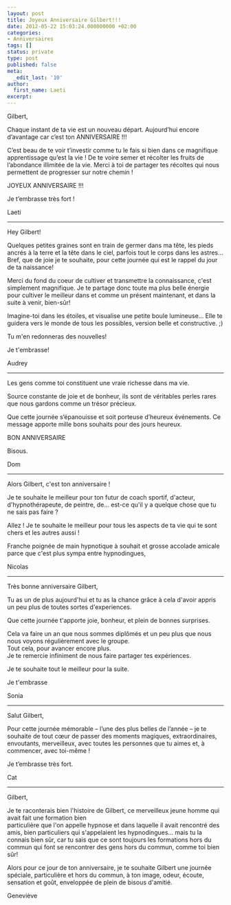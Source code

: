 ```yaml
---
layout: post
title: Joyeux Anniversaire Gilbert!!!
date: 2012-05-22 15:03:24.000000000 +02:00
categories:
- Anniversaires
tags: []
status: private
type: post
published: false
meta:
  _edit_last: '10'
author:
  first_name: Laeti
excerpt:
---
```

<p>Gilbert,</p>
<p>Chaque instant de ta vie est un nouveau départ. Aujourd’hui encore d’avantage car c’est ton ANNIVERSAIRE !!!</p>
<p>C’est beau de te voir t’investir comme tu le fais si bien dans ce magnifique apprentissage qu’est la vie ! De te voire semer et récolter les fruits de l’abondance illimitée de la vie. Merci à toi de partager tes récoltes qui nous permettent de progresser sur notre chemin !  </p>
<p>JOYEUX ANNIVERSAIRE !!!</p>
<p>Je t’embrasse très fort !</p>
<p>Laeti</p>
<hr />
<p>Hey Gilbert!</p>
<p>Quelques petites graines sont en train de germer dans ma tête, les pieds ancrés à la terre et la tête dans le ciel, parfois tout le corps dans les astres... Bref, que de joie je te souhaite, pour cette journée qui est le rappel du jour de ta naissance!</p>
<p>Merci du fond du coeur de cultiver et transmettre la connaissance, c'est simplement magnifique. Je te partage donc toute ma plus belle énergie pour cultiver le meilleur dans et comme un présent maintenant, et dans la suite à venir, bien-sûr!</p>
<p>Imagine-toi dans les étoiles, et visualise une petite boule lumineuse... Elle te guidera vers le monde de tous les possibles, version belle et constructive. ;)</p>
<p>Tu m'en redonneras des nouvelles!</p>
<p>Je t'embrasse!</p>
<p>Audrey</p>
<hr />
<p>Les gens comme toi constituent une vraie richesse dans ma vie.</p>
<p>Source constante de joie et de bonheur, ils sont de véritables perles rares que nous gardons comme un trésor précieux. </p>
<p>Que cette journée s’épanouisse et soit porteuse d’heureux événements. Ce message apporte mille bons souhaits pour des jours heureux.</p>
<p>BON ANNIVERSAIRE</p>
<p>Bisous.</p>
<p>Dom </p>
<hr />
<p>Alors Gilbert, c'est ton anniversaire !</p>
<p>Je te souhaite le meilleur pour ton futur de coach sportif, d'acteur, d'hypnothérapeute, de peintre, de... est-ce qu'il y a quelque chose que tu ne sais pas faire ?</p>
<p>Allez ! Je te souhaite le meilleur pour tous les aspects de ta vie qui te sont chers et les autres aussi !</p>
<p>Franche poignée de main hypnotique à souhait et grosse accolade amicale parce que c'est plus sympa entre hypnodingues,</p>
<p>Nicolas</p>
<hr />
<p>Très bonne anniversaire Gilbert,</p>
<p>Tu as un de plus aujourd'hui et tu as la chance grâce à cela d'avoir appris un peu plus de toutes sortes d'experiences.</p>
<p>Que cette journée t'apporte joie, bonheur, et plein de bonnes surprises.</p>
<p>Cela va faire un an que nous sommes diplômés et un peu plus que nous nous voyons régulièrement avec le groupe.<br />
Tout cela, pour avancer encore plus.<br />
Je te remercie infiniment de nous faire partager tes expériences.</p>
<p>Je te souhaite tout le meilleur pour la suite.</p>
<p>Je t'embrasse</p>
<p>Sonia</p>
<hr />
<p>Salut Gilbert,</p>
<p>Pour cette journée mémorable – l’une des plus belles de l’année – je te souhaite de tout cœur de passer des moments magiques, extraordinaires, envoutants, merveilleux, avec toutes les personnes que tu aimes et, à commencer, avec toi-même !</p>
<p>Je t’embrasse très fort.</p>
<p>Cat </p>
<hr />
<p>Gilbert, </p>
<p>Je te raconterais bien l'histoire de Gilbert, ce merveilleux jeune homme qui avait fait une formation bien<br />
particulière que l'on appelle hypnose et dans laquelle il avait rencontré des amis, bien particuliers qui s'appelaient les hypnodingues... mais tu la connais bien sûr, car tu sais que ce sont toujours les formations hors du commun qui font se rencontrer des gens hors du commun, comme toi bien sûr!</p>
<p>Alors pour ce jour de ton anniversaire, je te souhaite Gilbert une journée spéciale, particulière et hors du commun, à ton image, odeur, écoute, sensation et goût, enveloppée de plein de bisous d'amitié.</p>
<p>Geneviève</p>
